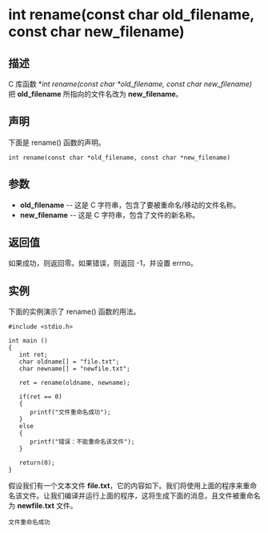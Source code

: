 # int rename(const char old_filename, const char new_filename)

## 描述

C 库函数 **int rename(const char \*old_filename, const char *new_filename)** 把 **old_filename** 所指向的文件名改为 **new_filename**。

## 声明

下面是 rename() 函数的声明。

```
int rename(const char *old_filename, const char *new_filename)
```

## 参数

- **old_filename** -- 这是 C 字符串，包含了要被重命名/移动的文件名称。
- **new_filename** -- 这是 C 字符串，包含了文件的新名称。

## 返回值

如果成功，则返回零。如果错误，则返回 -1，并设置 errno。

## 实例

下面的实例演示了 rename() 函数的用法。

```
#include <stdio.h>

int main ()
{
   int ret;
   char oldname[] = "file.txt";
   char newname[] = "newfile.txt";
   
   ret = rename(oldname, newname);

   if(ret == 0) 
   {
      printf("文件重命名成功");
   }
   else 
   {
      printf("错误：不能重命名该文件");
   }
   
   return(0);
}
```

假设我们有一个文本文件 **file.txt**，它的内容如下。我们将使用上面的程序来重命名该文件。让我们编译并运行上面的程序，这将生成下面的消息，且文件被重命名为 **newfile.txt** 文件。

```
文件重命名成功
```